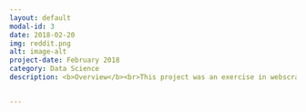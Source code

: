 ```yaml
---
layout: default
modal-id: 3
date: 2018-02-20
img: reddit.png
alt: image-alt
project-date: February 2018
category: Data Science
description: <b>Overview</b><br>This project was an exercise in webscraping and natural language processing and well as comparing random forests with other classifiers. The goal was to use data scraped from reddit to analyze drivers of user enagement, measured by number of comments. For this study, I classified the target into a binary variable &#8212 above or below median number of comments, with accuracy as the scoring metric.<br><br><b>Data</b><br>HTML data was scraped from reddit (http://www.reddit.com). The web scraper retrieved data from the 'front page' of reddit and all following pages (there are 20 following pages). HTML data was then processed into key variables through feature selection and put into a pandas dataframe. Lastly, feature engineering was performed on the titles of the posts.<br><br> <b>Key Insights</b> <br>Both the random forest and the logistic regression achieved accuracy scores in the low 70s, a certain improvement over the baseline of 50%. Part of the model tuning was the decision to include a countvectorizer. In this case, I do not believe the dataset has enough word data for the countvectorizer to be effective. For effective use of the countvectorizer, more data should be gathered, or the analysis should be performed on posts within a single subreddit (topic) where certain buzzwords and trends are more likely to exist.<br><br> <a href="https://github.com/ccaspar/reddit_data"> Link to project on github </a><br><br><b>Skills and Concepts Used</b><br>Pandas<br>SKLearn<br>BeautifulSoup<br>Regex<br>CountVectorizer<br>Feature Engineering<br>Random Forest<br>Logistic Regression


---
```

